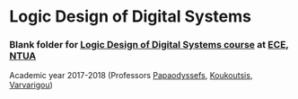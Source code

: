 # Logic Design of Digital Systems


### Blank folder for [Logic Design of Digital Systems course](http://archimedes.ece.ntua.gr/) at [ECE](https://www.ece.ntua.gr/en), [NTUA](https://www.ntua.gr/en)
Academic year 2017-2018 (Professors [Papaodyssefs](https://www.ece.ntua.gr/en/staff/72), [Koukoutsis](https://www.ece.ntua.gr/en/staff/63), [Varvarigou](https://www.ece.ntua.gr/en/staff/60))
